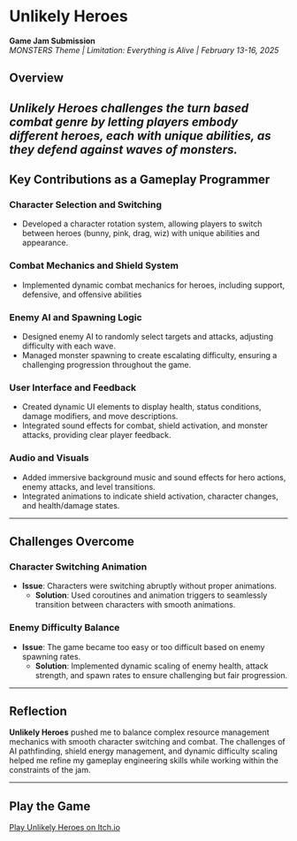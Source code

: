 # Unlikely Heroes  
**Game Jam Submission**  
*MONSTERS Theme | Limitation: Everything is Alive | February 13-16, 2025*

## Overview  
*Unlikely Heroes challenges the turn based combat genre by letting players embody different heroes, each with unique abilities, as they defend against waves of monsters.* 
---

## Key Contributions as a Gameplay Programmer  

### **Character Selection and Switching**  
  - Developed a character rotation system, allowing players to switch between heroes (bunny, pink, drag, wiz) with unique abilities and appearance.  

### **Combat Mechanics and Shield System**  
  - Implemented dynamic combat mechanics for heroes, including support, defensive, and offensive abilities

### **Enemy AI and Spawning Logic**  
  - Designed enemy AI to randomly select targets and attacks, adjusting difficulty with each wave.  
  - Managed monster spawning to create escalating difficulty, ensuring a challenging progression throughout the game.  

### **User Interface and Feedback**  
  - Created dynamic UI elements to display health, status conditions, damage modifiers, and move descriptions.  
  - Integrated sound effects for combat, shield activation, and monster attacks, providing clear player feedback.  

### **Audio and Visuals**  
  - Added immersive background music and sound effects for hero actions, enemy attacks, and level transitions.  
  - Integrated animations to indicate shield activation, character changes, and health/damage states.  

---

## Challenges Overcome  

### **Character Switching Animation**  
  - **Issue**: Characters were switching abruptly without proper animations.  
    - **Solution**: Used coroutines and animation triggers to seamlessly transition between characters with smooth animations.  


### **Enemy Difficulty Balance**  
  - **Issue**: The game became too easy or too difficult based on enemy spawning rates.  
    - **Solution**: Implemented dynamic scaling of enemy health, attack strength, and spawn rates to ensure challenging but fair progression.

---

## Reflection  
**Unlikely Heroes** pushed me to balance complex resource management mechanics with smooth character switching and combat. The challenges of AI pathfinding, shield energy management, and dynamic difficulty scaling helped me refine my gameplay engineering skills while working within the constraints of the jam.

---

## Play the Game  
[Play Unlikely Heroes on Itch.io](#)

